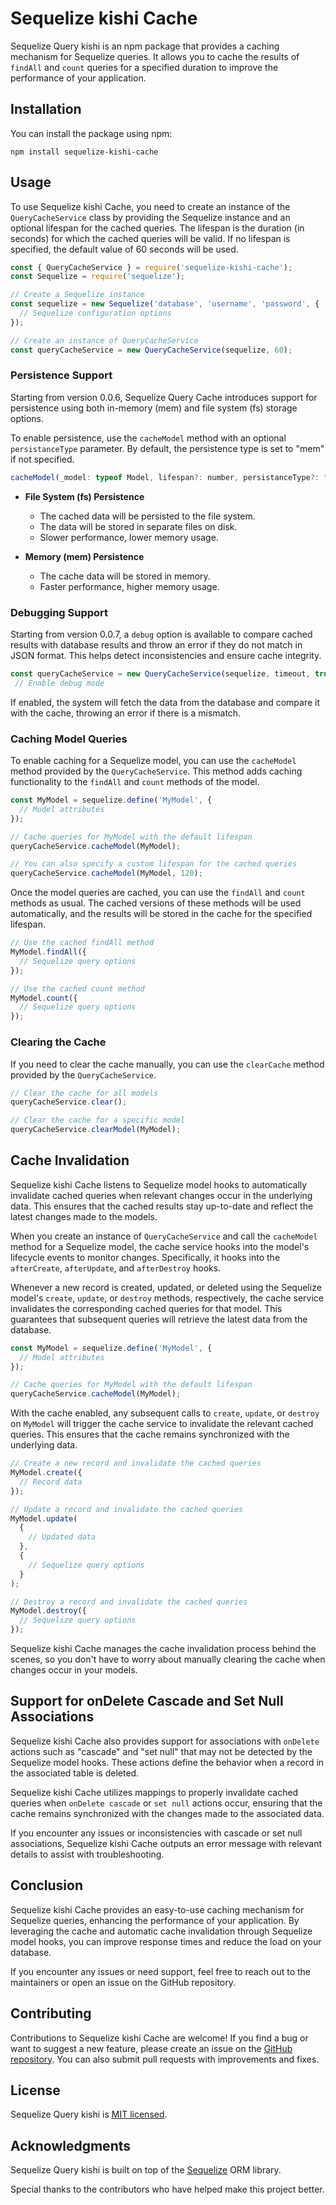 # Sequelize kishi Cache

Sequelize Query kishi is an npm package that provides a caching mechanism for Sequelize queries. It allows you to cache the results of `findAll` and `count` queries for a specified duration to improve the performance of your application.

## Installation

You can install the package using npm:

```
npm install sequelize-kishi-cache
```

## Usage

To use Sequelize kishi Cache, you need to create an instance of the `QueryCacheService` class by providing the Sequelize instance and an optional lifespan for the cached queries. The lifespan is the duration (in seconds) for which the cached queries will be valid. If no lifespan is specified, the default value of 60 seconds will be used.

```javascript
const { QueryCacheService } = require('sequelize-kishi-cache');
const Sequelize = require('sequelize');

// Create a Sequelize instance
const sequelize = new Sequelize('database', 'username', 'password', {
  // Sequelize configuration options
});

// Create an instance of QueryCacheService
const queryCacheService = new QueryCacheService(sequelize, 60);
```

### Persistence Support

Starting from version 0.0.6, Sequelize Query Cache introduces support for persistence using both in-memory (mem) and file system (fs) storage options.

To enable persistence, use the `cacheModel` method with an optional `persistanceType` parameter. By default, the persistence type is set to "mem" if not specified.

```javascript
cacheModel(_model: typeof Model, lifespan?: number, persistanceType?: "mem" | "fs")
```

* **File System (fs) Persistence**
  - The cached data will be persisted to the file system.
  - The data will be stored in separate files on disk.
  - Slower performance, lower memory usage.

* **Memory (mem) Persistence**
  - The cache data will be stored in memory.
  - Faster performance, higher memory usage.

### Debugging Support

Starting from version 0.0.7, a `debug` option is available to compare cached results with database results and throw an error if they do not match in JSON format. This helps detect inconsistencies and ensure cache integrity.

```javascript
const queryCacheService = new QueryCacheService(sequelize, timeout, true)
 // Enable debug mode
```

If enabled, the system will fetch the data from the database and compare it with the cache, throwing an error if there is a mismatch.

### Caching Model Queries

To enable caching for a Sequelize model, you can use the `cacheModel` method provided by the `QueryCacheService`. This method adds caching functionality to the `findAll` and `count` methods of the model.

```javascript
const MyModel = sequelize.define('MyModel', {
  // Model attributes
});

// Cache queries for MyModel with the default lifespan
queryCacheService.cacheModel(MyModel);

// You can also specify a custom lifespan for the cached queries
queryCacheService.cacheModel(MyModel, 120);
```

Once the model queries are cached, you can use the `findAll` and `count` methods as usual. The cached versions of these methods will be used automatically, and the results will be stored in the cache for the specified lifespan.

```javascript
// Use the cached findAll method
MyModel.findAll({
  // Sequelize query options
});

// Use the cached count method
MyModel.count({
  // Sequelize query options
});
```

### Clearing the Cache

If you need to clear the cache manually, you can use the `clearCache` method provided by the `QueryCacheService`.

```javascript
// Clear the cache for all models
queryCacheService.clear();

// Clear the cache for a specific model
queryCacheService.clearModel(MyModel);
```

## Cache Invalidation

Sequelize kishi Cache listens to Sequelize model hooks to automatically invalidate cached queries when relevant changes occur in the underlying data. This ensures that the cached results stay up-to-date and reflect the latest changes made to the models.

When you create an instance of `QueryCacheService` and call the `cacheModel` method for a Sequelize model, the cache service hooks into the model's lifecycle events to monitor changes. Specifically, it hooks into the `afterCreate`, `afterUpdate`, and `afterDestroy` hooks.

Whenever a new record is created, updated, or deleted using the Sequelize model's `create`, `update`, or `destroy` methods, respectively, the cache service invalidates the corresponding cached queries for that model. This guarantees that subsequent queries will retrieve the latest data from the database.

```javascript
const MyModel = sequelize.define('MyModel', {
  // Model attributes
});

// Cache queries for MyModel with the default lifespan
queryCacheService.cacheModel(MyModel);
```

With the cache enabled, any subsequent calls to `create`, `update`, or `destroy` on `MyModel` will trigger the cache service to invalidate the relevant cached queries. This ensures that the cache remains synchronized with the underlying data.

```javascript
// Create a new record and invalidate the cached queries
MyModel.create({
  // Record data
});

// Update a record and invalidate the cached queries
MyModel.update(
  {
    // Updated data
  },
  {
    // Sequelize query options
  }
);

// Destroy a record and invalidate the cached queries
MyModel.destroy({
  // Sequelize query options
});
```
Sequelize kishi Cache manages the cache invalidation process behind the scenes, so you don't have to worry about manually clearing the cache when changes occur in your models.
## Support for onDelete Cascade and Set Null Associations

Sequelize kishi Cache also provides support for associations with `onDelete` actions such as "cascade" and "set null" that may not be detected by the Sequelize model hooks. These actions define the behavior when a record in the associated table is deleted.

Sequelize kishi Cache utilizes mappings to properly invalidate cached queries when `onDelete cascade` or `set null` actions occur, ensuring that the cache remains synchronized with the changes made to the associated data.

If you encounter any issues or inconsistencies with cascade or set null associations, Sequelize kishi Cache outputs an error message with relevant details to assist with troubleshooting.

## Conclusion

Sequelize kishi Cache provides an easy-to-use caching mechanism for Sequelize queries, enhancing the performance of your application. By leveraging the cache and automatic cache invalidation through Sequelize model hooks, you can improve response times and reduce the load on your database.

If you encounter any issues or need support, feel free to reach out to the maintainers or open an issue on the GitHub repository.

## Contributing

Contributions to Sequelize kishi Cache are welcome! If you find a bug or want to suggest a new feature, please create an issue on the [GitHub repository](https://github.com/Kishiman/sequelize-kishi-cache). You can also submit pull requests with improvements and fixes.

## License

Sequelize Query kishi is [MIT licensed](https://github.com/Kishiman/sequelize-kishi-cache/blob/master/LICENSE).

## Acknowledgments

Sequelize Query kishi is built on top of the [Sequelize](https://sequelize.org/) ORM library.

Special thanks to the contributors who have helped make this project better.

